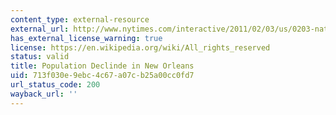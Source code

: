 ```yaml
---
content_type: external-resource
external_url: http://www.nytimes.com/interactive/2011/02/03/us/0203-nat-census-orleans.html
has_external_license_warning: true
license: https://en.wikipedia.org/wiki/All_rights_reserved
status: valid
title: Population Declinde in New Orleans
uid: 713f030e-9ebc-4c67-a07c-b25a00cc0fd7
url_status_code: 200
wayback_url: ''
---
```

